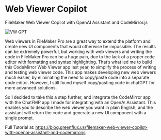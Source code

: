 # Web Viewer Copilot
FileMaker Web Viewer Copilot with OpenAI Assistant and CodeMirror.js

![VW GPT](https://github.com/user-attachments/assets/c05593f0-89e5-41ad-b561-e805e5f50f6f)

Web viewers in FileMaker Pro are a great way to extend the platform and create new UI components that would otherwise be impossible. The results can be extremely powerful, but working with web viewers and writing the code in FileMaker Pro can be a huge pain, due to the lack of a proper code editor with formatting and syntax highlighting. That’s what led me to build this CodeMirror Web Viewer app last year, to simplify the process of writing and testing web viewer code. This app makes developing new web viewers much easier, by eliminating the need to copy/paste code into a separate code editor. However, I still found myself copy/pasting code in chatGPT for more advanced solutions. 

So I decided to take this a step further, and integrate the CodeMirror app with the ChatFMP app I made for integrating with an OpenAI Assistant. This enables you to describe the web viewer you want in plain English, and the assistant will return the code and generate a new UI component with a single prompt. 

Full Tutorial at: 
https://blog.greenflux.us/filemaker-web-viewer-copilot-with-openai-assistant-and-codemirrorjs

